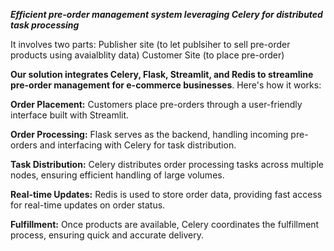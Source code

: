 ***Efficient pre-order management system leveraging Celery for distributed task processing***

It involves two parts: 
Publisher site (to let publsiher to sell pre-order products using avaialblity data)
Customer Site (to place pre-order)

**Our solution integrates Celery, Flask, Streamlit, and Redis to streamline pre-order management for e-commerce businesses**. 
Here's how it works:

**Order Placement:** Customers place pre-orders through a user-friendly interface built with Streamlit.

**Order Processing:** Flask serves as the backend, handling incoming pre-orders and interfacing with Celery for task distribution.

**Task Distribution:** Celery distributes order processing tasks across multiple nodes, ensuring efficient handling of large volumes.

**Real-time Updates:** Redis is used to store order data, providing fast access for real-time updates on order status.

**Fulfillment:** Once products are available, Celery coordinates the fulfillment process, ensuring quick and accurate delivery.
